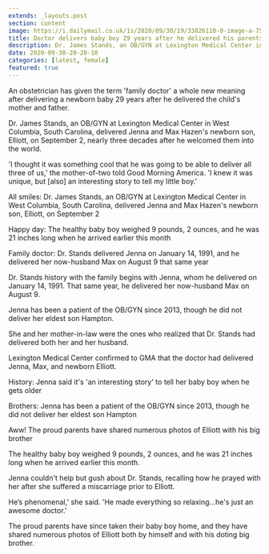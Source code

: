 ```yaml
---
extends: _layouts.post
section: content
image: https://i.dailymail.co.uk/1s/2020/09/30/19/33826110-0-image-a-75_1601492028742.jpg 
title: Doctor delivers baby boy 29 years after he delivered his parents 
description: Dr. James Stands, an OB/GYN at Lexington Medical Center in West Columbia, South Carolina, delivered Jenna and Max Hazens son Elliott on September 2. 
date: 2020-09-30-20-20-10 
categories: [latest, female] 
featured: true 
--- 
```

An obstetrician has given the term 'family doctor' a whole new meaning after delivering a newborn baby 29 years after he delivered the child's mother and father. 

Dr. James Stands, an OB/GYN at Lexington Medical Center in West Columbia, South Carolina, delivered Jenna and Max Hazen's newborn son, Elliott, on September 2, nearly three decades after he welcomed them into the world. 

'I thought it was something cool that he was going to be able to deliver all three of us,' the mother-of-two told Good Morning America. 'I knew it was unique, but [also] an interesting story to tell my little boy.'

All smiles: Dr. James Stands, an OB/GYN at Lexington Medical Center in West Columbia, South Carolina, delivered Jenna and Max Hazen's newborn son, Elliott, on September 2

Happy day: The healthy baby boy weighed 9 pounds, 2 ounces, and he was 21 inches long when he arrived earlier this month

Family doctor: Dr. Stands delivered Jenna on January 14, 1991, and he delivered her now-husband Max on August 9 that same year

Dr. Stands history with the family begins with Jenna, whom he delivered on January 14, 1991. That same year, he delivered her now-husband Max on August 9. 

Jenna has been a patient of the OB/GYN since 2013, though he did not deliver her eldest son Hampton. 

She and her mother-in-law were the ones who realized that Dr. Stands had delivered both her and her husband.   

Lexington Medical Center confirmed to GMA that the doctor had delivered Jenna, Max, and newborn Elliott.  

History: Jenna said it's 'an interesting story' to tell her baby boy when he gets older

Brothers: Jenna has been a patient of the OB/GYN since 2013, though he did not deliver her eldest son Hampton 

Aww! The proud parents have shared numerous photos of Elliott with his big brother 

The healthy baby boy weighed 9 pounds, 2 ounces, and he was 21 inches long when he arrived earlier this month. 

Jenna couldn't help but gush about Dr. Stands, recalling how he prayed with her after she suffered a miscarriage prior to Elliott.  

He’s phenomenal,' she said. 'He made everything so relaxing…he's just an awesome doctor.'

The proud parents have since taken their baby boy home, and they have shared numerous photos of Elliott both by himself and with his doting big brother. 

